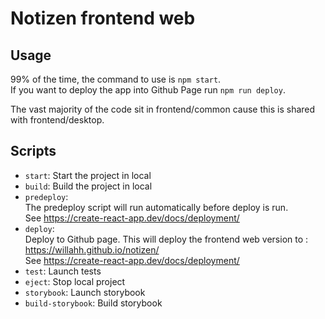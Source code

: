 # Notizen frontend web

## Usage
99% of the time, the command to use is `npm start`.  
If you want to deploy the app into Github Page run `npm run deploy`.

The vast majority of the code sit in frontend/common cause this is shared with frontend/desktop.

## Scripts
* `start`: Start the project in local
* `build`: Build the project in local
* `predeploy`:  
The predeploy script will run automatically before deploy is run.  
See https://create-react-app.dev/docs/deployment/
* `deploy`:  
Deploy to Github page.
This will deploy the frontend web version to :  
https://willahh.github.io/notizen/  
See https://create-react-app.dev/docs/deployment/
* `test`: Launch tests
* `eject`: Stop local project
* `storybook`: Launch storybook
* `build-storybook`: Build storybook